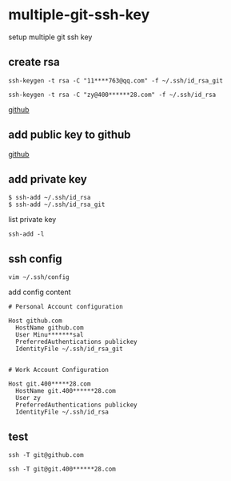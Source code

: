 # multiple-git-ssh-key
setup multiple git ssh key

## create rsa
```
ssh-keygen -t rsa -C "11****763@qq.com" -f ~/.ssh/id_rsa_git
```
```
ssh-keygen -t rsa -C "zy@400******28.com" -f ~/.ssh/id_rsa
```
[github](https://docs.github.com/en/github/authenticating-to-github/connecting-to-github-with-ssh/generating-a-new-ssh-key-and-adding-it-to-the-ssh-agent)

## add public key to github
[github](https://docs.github.com/en/github/authenticating-to-github/connecting-to-github-with-ssh/adding-a-new-ssh-key-to-your-github-account)

## add private key
```
$ ssh-add ~/.ssh/id_rsa
$ ssh-add ~/.ssh/id_rsa_git
```
list private key
```
ssh-add -l
```

## ssh config
```
vim ~/.ssh/config
```
add config content
```
# Personal Account configuration

Host github.com
  HostName github.com 
  User Minu*******sal
  PreferredAuthentications publickey
  IdentityFile ~/.ssh/id_rsa_git


# Work Account Configuration

Host git.400*****28.com
  HostName git.400******28.com
  User zy
  PreferredAuthentications publickey
  IdentityFile ~/.ssh/id_rsa
```

## test
```
ssh -T git@github.com
```
```
ssh -T git@git.400******28.com
```
